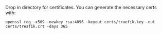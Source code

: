 Drop in directory for certificates.
You can generate the necessary certs with:

``` shell
openssl req -x509 -newkey rsa:4096 -keyout certs/traefik.key -out certs/treafik.crt -days 365
```
